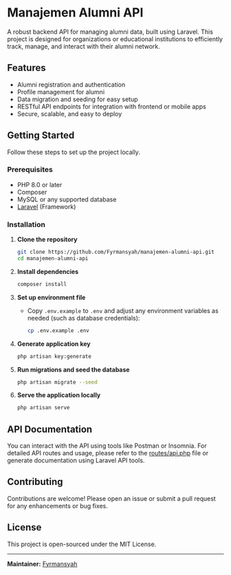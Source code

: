 # Manajemen Alumni API

A robust backend API for managing alumni data, built using Laravel. This project is designed for organizations or educational institutions to efficiently track, manage, and interact with their alumni network.

## Features

- Alumni registration and authentication
- Profile management for alumni
- Data migration and seeding for easy setup
- RESTful API endpoints for integration with frontend or mobile apps
- Secure, scalable, and easy to deploy

## Getting Started

Follow these steps to set up the project locally.

### Prerequisites

- PHP 8.0 or later
- Composer
- MySQL or any supported database
- [Laravel](https://laravel.com/) (Framework)

### Installation

1. **Clone the repository**
    ```bash
    git clone https://github.com/Fyrmansyah/manajemen-alumni-api.git
    cd manajemen-alumni-api
    ```

2. **Install dependencies**
    ```bash
    composer install
    ```

3. **Set up environment file**
    - Copy `.env.example` to `.env` and adjust any environment variables as needed (such as database credentials):
      ```bash
      cp .env.example .env
      ```

4. **Generate application key**
    ```bash
    php artisan key:generate
    ```

5. **Run migrations and seed the database**
    ```bash
    php artisan migrate --seed
    ```

6. **Serve the application locally**
    ```bash
    php artisan serve
    ```

## API Documentation

You can interact with the API using tools like Postman or Insomnia. For detailed API routes and usage, please refer to the [routes/api.php](routes/api.php) file or generate documentation using Laravel API tools.

## Contributing

Contributions are welcome! Please open an issue or submit a pull request for any enhancements or bug fixes.

## License

This project is open-sourced under the MIT License.

---

**Maintainer:** [Fyrmansyah](https://github.com/Fyrmansyah)
